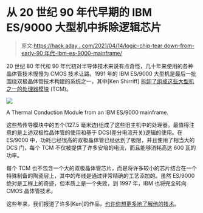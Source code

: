 # 从 20 世纪 90 年代早期的 IBM ES/9000 大型机中拆除逻辑芯片

> 原文:[https://hack aday . com/2021/04/14/logic-chip-tear down-from-early-90 年代-ibm-es-9000-mainframe/](https://hackaday.com/2021/04/14/logic-chip-teardown-from-early-1990s-ibm-es-9000-mainframe/)

20 世纪 80 年代和 90 年代初对半导体技术来说有点奇怪，几十年来使用的各种晶体管技术慢慢为 CMOS 技术让路。1991 年的 IBM ES/9000 大型机是最后一批围绕双极晶体管技术构建的系统之一，其中[Ken Shirriff] [拆卸了组成这些大型机之一的处理器模块](http://www.righto.com/2021/03/logic-chip-teardown-from-vintage-ibm.html) (TCM)。

[![](../Images/1bf15d5fbb8289eaad12821c4d92308d.png)](https://hackaday.com/wp-content/uploads/2021/04/tcm-diagram.jpg)

A Thermal Conduction Module from an IBM ES/9000 mainframe.

这些热传导模块中的五个(127.5 毫米边)组成了这些旧主机中的处理器。最值得注意的是上述双极性晶体管的使用和基于 DCS(差分电流开关)逻辑的使用。在 ES/9000 中，功耗已经很高的双极晶体管已经达到了极限，并且使用了相当大的 DCS 门，每个 TCM 不仅被提供了许多安培的电流，而且能够消耗高达 600 瓦的功率。

每个 TCM 也不包含一个大的双极晶体管芯片，而是将许多较小的芯片结合在一个特殊制备的陶瓷层上，其中的布线是通过非常精确的工艺添加的。虽然 ES/9000 绝对是工程上的奇迹，但本质上是一个失败，到 1997 年，IBM 也将完全转向 CMOS 晶体管技术。

这些年来，我们报道了许多[Ken]的作品，[也许你想更多地了解他的技术](https://hackaday.com/2018/12/05/hold-for-publishing-plan-ken-shirriff-explains-his-techniques-for-reverse-engineering-silicon/)。